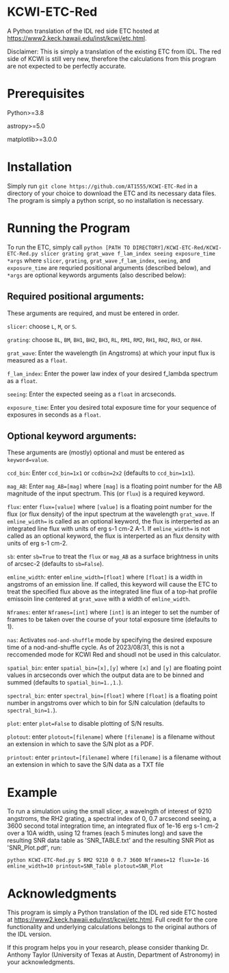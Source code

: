 # KCWI-ETC-Red

A Python translation of the IDL red side ETC hosted at https://www2.keck.hawaii.edu/inst/kcwi/etc.html. 

Disclaimer: This is simply a translation of the existing ETC from IDL. The red side of KCWI is still very new, therefore the calculations from this program are not expected to be perfectly accurate.  

# Prerequisites

Python>=3.8

astropy>=5.0

matplotlib>=3.0.0

# Installation

Simply run `git clone https://github.com/AT1555/KCWI-ETC-Red` in a directory of your choice to download the ETC and its necessary data files. The program is simply a python script, so no installation is necessary. 

# Running the Program

To run the ETC, simply call `python [PATH TO DIRECTORY]/KCWI-ETC-Red/KCWI-ETC-Red.py slicer grating grat_wave f_lam_index seeing exposure_time *args` where `slicer`, `grating`, `grat_wave` ,`f_lam_index`, `seeing`, and `exposure_time` are requried positional arguments (described below), and `*args` are optional keywords arguments (also described below):

## Required positional arguments:

These arguments are required, and must be entered in order.

`slicer`: choose `L`, `M`, or `S`.

`grating`: choose `BL`, `BM`, `BH1`, `BH2`, `BH3`, `RL`, `RM1`, `RM2`, `RH1`, `RH2`, `RH3`, or `RH4`.

`grat_wave`: Enter the wavelength (in Angstroms) at which your input flux is measured as a `float`.

`f_lam_index`: Enter the power law index of your desired f_lambda spectrum as a `float`.

`seeing`: Enter the expected seeing as a `float` in arcseconds.

`exposure_time`: Enter you desired total exposure time for your sequence of exposures in seconds as a `float`.

## Optional keyword arguments:

These arguments are (mostly) optional and must be entered as `keyword=value`.

`ccd_bin`: Enter `ccd_bin=1x1` or `ccdbin=2x2` (defaults to `ccd_bin=1x1`).

`mag_AB`: Enter `mag_AB=[mag]` where `[mag]` is a floating point number for the AB magnitude of the input spectrum. This (or `flux`) is a required keyword.

`flux`: enter `flux=[value]` where `[value]` is a floating point number for the flux (or flux density) of the input spectrum at the wavelength `grat_wave`. If `emline_width=` is called as an optional keyword, the flux is interperted as an integrated line flux with units of erg s-1 cm-2 A-1. If `emline_width=` is not called as an optional keyword, the flux is interperted as an flux density with units of erg s-1 cm-2.

`sb`: enter `sb=True` to treat the `flux` or `mag_AB` as a surface brightness in units of arcsec-2 (defaults to `sb=False`).

`emline_width`: enter `emline_width=[float]` where `[float]` is a width in angstroms of an emission line. If called, this keyword will cause the ETC to treat the specified flux above as the integrated line flux of a top-hat profile emissoin line centered at `grat_wave` with a width of `emline_width`.

`Nframes`: enter `Nframes=[int]` where `[int]` is an integer to set the number of frames to be taken over the course of your total exposure time (defaults to 1).

`nas`: Activates `nod-and-shuffle` mode by specifying the desired exposure time of a nod-and-shuffle cycle. As of 2023/08/31, this is not a reccomended mode for KCWI Red and shoudl not be used in this calculator. 

`spatial_bin`: enter `spatial_bin=[x],[y]` where `[x]` and `[y]` are floating point values in arcseconds over which the output data are to be binned and summed (defaults to `spatial_bin=1.,1.`).

`spectral_bin`: enter `spectral_bin=[float]` where `[float]` is a floating point number in angstroms over which to bin for S/N calculation (defaults to `spectral_bin=1.`).

`plot`: enter `plot=False` to disable plotting of S/N results.

`plotout`: enter `plotout=[filename]` where `[filename]` is a filename without an extension in which to save the S/N plot as a PDF.

`printout`: enter `printout=[filename]` where `[filename]` is a filename without an extension in which to save the S/N data as a TXT file

# Example

To run a simulation using the small slicer, a wavelngth of interest of 9210 angstroms, the RH2 grating, a spectral index of 0, 0.7 arcsecond seeing, a 3600 second total integration time, an integrated flux of 1e-16 erg s-1 cm-2 over a 10A width, using 12 frames (each 5 minutes long) and save the resulting SNR data table as 'SNR_TABLE.txt' and the resulting SNR Plot as 'SNR_Plot.pdf', run:

`python KCWI-ETC-Red.py S RM2 9210 0 0.7 3600 Nframes=12 flux=1e-16 emline_width=10 printout=SNR_Table plotout=SNR_Plot`

# Acknowledgments

This program is simply a Python translation of the IDL red side ETC hosted at https://www2.keck.hawaii.edu/inst/kcwi/etc.html. Full credit for the core functionality and underlying calculations belongs to the original authors of the IDL version. 

If this program helps you in your research, please consider thanking Dr. Anthony Taylor (University of Texas at Austin, Department of Astronomy) in your acknowledgments. 
